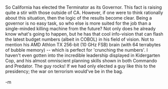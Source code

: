 So California has elected the Terminator as its Governor.  This fact is raising quite a stir with those outside of CA.  However, if one were to think rationally about this situation, then the logic of the results become clear.  Being a governor is no easy task, so who else is more suited for the job than a single-minded killing machine from the future?  Not only does he already know what's going to happen, but he has that cool info-vision that can flash the latest budget numbers (albeit in COBOL) in his field of vision.  Not to mention his AMD Athlon TX 256-bit (10 GHz FSB) brain (with 64 terrabytes of bubble memory) -- which is perfect for 'crunching the numbers'. I haven't even gotten into the incredible leadership displayed in Kidergarten Cop, and his almost omniscient planning skills shown in both Commando and Predator.  The guy rocks!  If we had only elected a guy like this to the presidency; the war on terrorism would've be in the bag.  
<br />-m
<br />